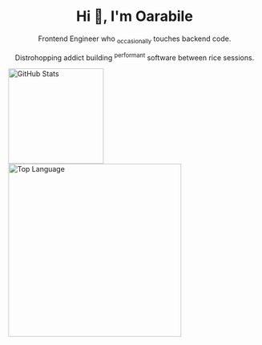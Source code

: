 <h1 align="center">Hi 👋, I'm Oarabile</h1>

<p align="center">
  Frontend Engineer who <sub>occasionally</sub> touches backend code.
</p>

<p align="center">
  Distrohopping addict building <sup>performant</sup> software between rice sessions.
</p>

<p align="center">
<div>
  <a href="https://github.com/anuraghazra/github-readme-stats?tab=readme-ov-file#github-stats-card">
    <img height="190" align="center" alt="GitHub Stats"
      src="https://github-readme-stats.vercel.app/api?username=oarabilekoore&show_icons=true&custom_title=GitHub+Statistics&title_color=3DDC84&icon_color=3DDC84&text_color=ffffee&bg_color=00000000&border_color=00000000"/>
  </a>
  <a href="https://github.com/anuraghazra/github-readme-stats?tab=readme-ov-file#top-languages-card">
    <img width="345" align="center" alt="Top Language"
      src="https://github-readme-stats.vercel.app/api/top-langs/?username=oarabilekoore&layout=compact&title_color=3DDC84&text_color=ffffee&bg_color=00000000&border_color=00000000"/>
  </a>
</div>
  
</p>

